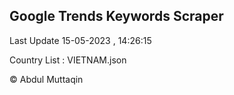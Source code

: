 

## Google Trends Keywords Scraper 
 
Last Update 15-05-2023 , 14:26:15

Country List :
VIETNAM.json



© Abdul Muttaqin 
